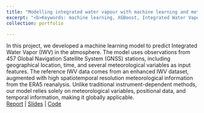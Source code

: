 ```yaml
---
title: "Modelling integrated water vapour with machine learning and meteorological data"
excerpt: "<b>Keywords: machine learning, XGBoost, Integrated Water Vapor</b><br/><br/><a href='/files/Report_IWV.pdf'>[Report]</a> <a href='/files/Presentation_IWV.pdf'>[Slides]</a> <a href='https://github.com/Gicooaidun/Modelling_Integrated_Water_Vapour'>[Code]</a><br/><br/>In this project, we developed a machine learning-based model using <b>XGBoost</b> to predict <b>Integrated Water Vapor (IWV)</b> in the atmosphere, leveraging data from 457 <b>GNSS</b> stations globally. The model utilized meteorological variables, geographical location, and temporal data, with enhanced IWV data from the ERA5 reanalysis as the reference. Unlike traditional methods that depend on specific instruments, our model relies solely on meteorological inputs, making it applicable on a global scale. We designed a robust data processing pipeline to integrate high-resolution ERA5 meteorological data with GNSS station observations. Comparative analysis showed that XGBoost outperformed Lasso regression, particularly in regions with denser GNSS networks. Feature importance analysis revealed that specific humidity at lower atmospheric levels was the primary factor for accurate IWV predictions. <br/><br/><img src='/images/IWV.png' width='500' height='300'>"
collection: portfolio

---
```


In this project, we developed a machine learning model to predict Integrated Water Vapor (IWV) in the atmosphere. The model uses observations from 457 Global Navigation Satellite System (GNSS) stations, including geographical location, time, and several meteorological variables as input features. The reference IWV data comes from an enhanced IWV dataset, augmented with high spatiotemporal resolution meteorological information from the ERA5 reanalysis. Unlike traditional instrument-dependent methods, our model relies solely on meteorological variables, positional data, and temporal information, making it globally applicable.
<br>
[Report](/files/Report_IWV.pdf) | [Slides](/files/Presentation_IWV.pdf) | [Code](https://github.com/Gicooaidun/Modelling_Integrated_Water_Vapour)